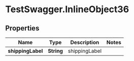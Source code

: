 # TestSwagger.InlineObject36

## Properties

Name | Type | Description | Notes
------------ | ------------- | ------------- | -------------
**shippingLabel** | **String** | shippingLabel | 


